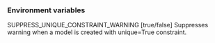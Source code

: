 

### Environment variables
SUPPRESS_UNIQUE_CONSTRAINT_WARNING [true/false] Suppresses warning when a model is created with unique=True constraint.